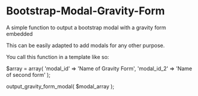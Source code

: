 # Bootstrap-Modal-Gravity-Form

A simple function to output a bootstrap modal with a gravity form embedded

This can be easily adapted to add modals for any other purpose.

You call this function in a template like so:

$array = array( 'modal_id' => 'Name of Gravity Form', 'modal_id_2' => 'Name of second form' );

output_gravity_form_modal( $modal_array );
